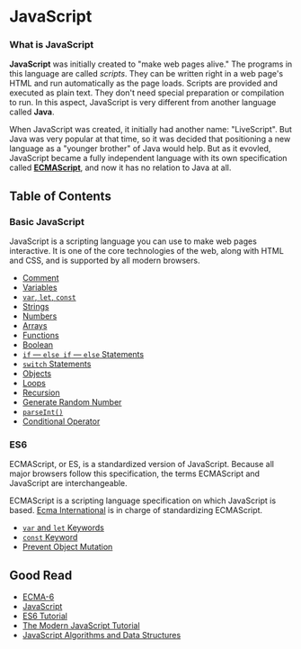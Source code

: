 # JavaScript

### What is JavaScript
**JavaScript** was initially created to "make web pages alive." The programs in this language are called *scripts*. They can be written right in a web page's HTML and run automatically as the page loads. Scripts are provided and executed as plain text. They don't need special preparation or compilation to run. In this aspect, JavaScript is very different from another language called **Java**.

When JavaScript was created, it initially had another name: "LiveScript". But Java was very popular at that time, so it was decided that positioning a new language as a "younger brother" of Java would help. But as it evovled, JavaScript became a fully independent language with its own specification called [**ECMAScript**](http://en.wikipedia.org/wiki/ECMAScript), and now it has no relation to Java at all.

## Table of Contents

### Basic JavaScript

JavaScript is a scripting language you can use to make web pages interactive. It is one of the core technologies of the web, along with HTML and CSS, and is supported by all modern browsers.

* [Comment](basic-comment-variables.md#comment)
* [Variables](basic-comment-variables.md#variables)
* [`var`, `let`, `const`](basic-var-let-const.md)
* [Strings](basic-string.md)
* [Numbers](basic-numbers.md)
* [Arrays](basic-array.md)
* [Functions](basic-functions.md)
* [Boolean](basic-boolean.md)
* [`if` — `else if` — `else` Statements](basic-if-else-if.md)
* [`switch` Statements](basic-swtich.md)
* [Objects](basic-objects.md)
* [Loops](basic-loops.md)
* [Recursion](basic-recursion.md)
* [Generate Random Number](basic-generate-random.md)
* [`parseInt()`](basic-parseInt.md)
* [Conditional Operator](basic-conditional-operator.md)

### ES6

ECMAScript, or ES, is a standardized version of JavaScript. Because all major browsers follow this specification, the terms ECMAScript and JavaScript are interchangeable.

ECMAScript is a scripting language specification on which JavaScript is based. [Ecma International](https://www.ecma-international.org/) is in charge of standardizing ECMAScript.

* [`var` and `let` Keywords](es6/var-let.md)
* [`const` Keyword](es6/const.md)
* [Prevent Object Mutation](es6/object-mutation.md)

## Good Read
* [ECMA-6](https://www.ecma-international.org/publications-and-standards/standards/ecma-6/)
* [JavaScript](https://developer.mozilla.org/en-US/docs/Web/JavaScript)
* [ES6 Tutorial](https://www.javascripttutorial.net/es6/)
* [The Modern JavaScript Tutorial](https://javascript.info/)
* [JavaScript Algorithms and Data Structures](https://www.freecodecamp.org/learn/javascript-algorithms-and-data-structures/)